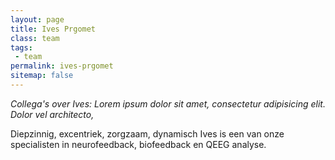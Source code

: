 ```yaml
---
layout: page
title: Ives Prgomet
class: team
tags:
 - team
permalink: ives-prgomet
sitemap: false
---
```

*Collega's over Ives: Lorem ipsum dolor sit amet, consectetur adipisicing elit. Dolor vel architecto,*

Diepzinnig, excentriek, zorgzaam, dynamisch Ives is een van onze specialisten in neurofeedback, biofeedback en QEEG analyse.